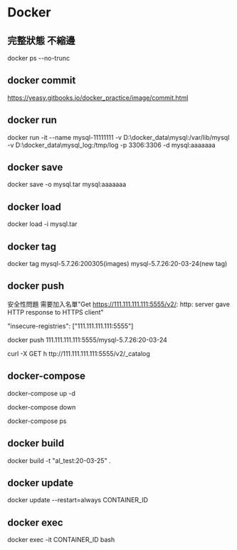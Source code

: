 # Docker

## 完整狀態 不縮邊
docker ps --no-trunc

## docker commit
https://yeasy.gitbooks.io/docker_practice/image/commit.html

## docker run

docker run -it --name mysql-11111111 -v D:\docker_data\mysql:/var/lib/mysql -v D:\docker_data\mysql_log:/tmp/log  -p 3306:3306 -d 
mysql:aaaaaaa

## docker save

docker save -o mysql.tar mysql:aaaaaaa

## docker load

docker load -i mysql.tar

## docker tag

docker tag mysql-5.7.26:200305(images) mysql-5.7.26:20-03-24(new tag)

## docker push

安全性問題 需要加入名單"Get https://111.111.111.111:5555/v2/: http: server gave HTTP response to HTTPS client"

"insecure-registries": ["111.111.111.111:5555"]

docker push 111.111.111.111:5555/mysql-5.7.26:20-03-24

curl -X GET h ttp://111.111.111.111:5555/v2/_catalog


## docker-compose

docker-compose up -d

docker-compose down

docker-compose ps

## docker build

docker build -t "al_test:20-03-25" .

## docker update
docker update --restart=always CONTAINER_ID
  
## docker exec
docker exec -it CONTAINER_ID bash



